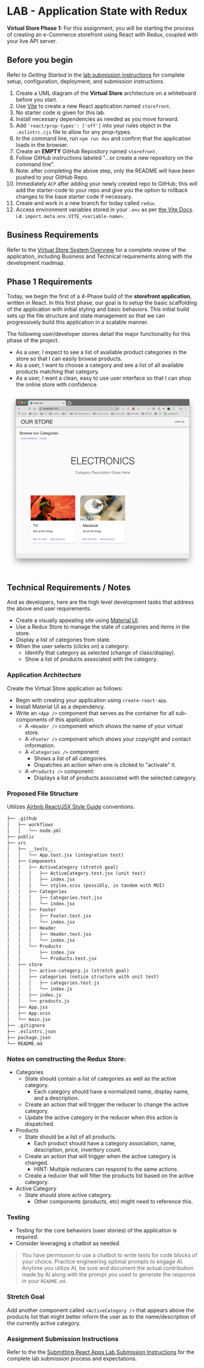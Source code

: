 # LAB - Application State with Redux

**Virtual Store Phase 1:** For this assignment, you will be starting the process of creating an e-Commerce storefront using React with Redux, coupled with your live API server.

## Before you begin

Refer to *Getting Started*  in the [lab submission instructions](../../../reference/submission-instructions/labs/README.md) for complete setup, configuration, deployment, and submission instructions.

1. Create a UML diagram of the **Virtual Store** architecture on a whiteboard before you start.
1. Use [Vite](https://vitejs.dev/guide/) to create a new React application named `storefront`.
1. No starter code is given for this lab. 
1. Install necessary dependencies as needed as you move forward.
1. Add `'react/prop-types': ['off']` into your rules object in the `.eslintrc.cjs` file to allow for any prop-types.
1. In the command line, run `npm run dev` and confirm that the application loads in the browser.  
1. Create an **EMPTY** GitHub Repository named `storefront`.
1. Follow GitHub instructions labeled "…or create a new repository on the command line".
1. Note: after completing the above step, only the README will have been pushed to your GitHub Repo.
1. Immediately `ACP` after adding your newly created repo to GitHub; this will add the starter-code to your repo and give you the option to rollback changes to the base starter code if necessary.
1. Create and work in a new branch for today called `redux`.
1. Access environment variables stored in your  `.env` as per [the Vite Docs](https://vitejs.dev/guide/env-and-mode.html#env-files).  i.e. `import.meta.env.VITE_<variable-name>`.

## Business Requirements

Refer to the [Virtual Store System Overview](../../apps-and-libraries/store/README.md) for a complete review of the application, including Business and Technical requirements along with the development roadmap.

## Phase 1 Requirements

Today, we begin the first of a 4-Phase build of the **storefront application**, written in React. In this first phase, our goal is to setup the basic scaffolding of the application with initial styling and basic behaviors. This initial build sets up the file structure and state management so that we can progressively build this application in a scalable manner.

The following user/developer stories detail the major functionality for this phase of the project.

- As a user, I expect to see a list of available product categories in the store so that I can easily browse products.
- As a user, I want to choose a category and see a list of all available products matching that category.
- As a user, I want a clean, easy to use user interface so that I can shop the online store with confidence.

![Preview](preview.png)

## Technical Requirements / Notes

And as developers, here are the high level development tasks that address the above end user requirements.

- Create a visually appealing site using [Material UI](https://material-ui.com/).
- Use a Redux Store to manage the state of categories and items in the store.
- Display a list of categories from state.
- When the user selects (clicks on) a category:
  - Identify that category as selected (change of class/display).
  - Show a list of products associated with the category.

### Application Architecture

Create the Virtual Store application as follows:

- Begin with creating your application using `create-react-app`.
- Install Material UI as a dependency.
- Write an `<App />` component that serves as the container for all sub-components of this application.
  - A `<Header />` component which shows the name of your virtual store.
  - A `<Footer />` component which shows your copyright and contact information.
  - A `<Categories />` component:
    - Shows a list of all categories.
    - Dispatches an action when one is clicked to "activate" it.
  - A `<Products />` component:
    - Displays a list of products associated with the selected category.

### Proposed File Structure

Utilizes [Airbnb React/JSX Style Guide](https://airbnb.io/javascript/react/) conventions.

```text
├── .github
│   ├── workflows
│   │   └── node.yml
├── public
├── src
│   ├── __tests__
│   │   └── App.test.jsx (integration test)
│   ├── Components
│   │   ├── ActiveCategory (stretch goal)
│   │   │   ├── ActiveCategory.test.jsx (unit test)
│   │   │   ├── index.jsx
│   │   │   └── styles.scss (possibly, in tandem with MUI)
│   │   ├── Categories
│   │   │   ├── Categories.test.jsx
│   │   │   └── index.jsx
│   │   ├── Footer
│   │   │   ├── Footer.test.jsx
│   │   │   └── index.jsx
│   │   ├── Header
│   │   │   ├── Header.test.jsx
│   │   │   └── index.jsx
│   │   └── Products
│   │       ├── index.jsx
│   │       └── Products.test.jsx
│   ├── store
│   │   ├── active-category.js (stretch goal)
│   │   ├── categories (notice structure with unit test)
│   │   │   ├── categories.test.js
│   │   │   └── index.js
│   │   ├── index.js
│   │   └── products.js
│   ├── App.jsx
│   ├── App.scss
│   └── main.jsx
├── .gitignore
├── .eslintrc.json
├── package.json
└── README.md
```

### Notes on constructing the Redux Store:

- Categories
  - State should contain a list of categories as well as the active category.
    - Each category should have a normalized name, display name, and a description.
  - Create an action that will trigger the reducer to change the active category.
  - Update the active category in the reducer when this action is dispatched.
- Products
  - State should be a list of all products.
    - Each product should have a category association, name, description, price, inventory count.
  - Create an action that will trigger when the active category is changed.
    - HINT: Multiple reducers can respond to the same actions.
  - Create a reducer that will filter the products list based on the active category.
- Active Category
  - State should store active category.
    - Other components (products, etc) might need to reference this.

### Testing

- Testing for the core behaviors (user stories) of the application is required.
- Consider leveraging a chatbot as needed. 

> You have permission to use a chatbot to write tests for code blocks of your choice.  Practice engineering optimal prompts to engage AI.  Anytime you utilize AI, be sure and document the actual contribution made by AI along with the prompt you used to generate the response in your `README.md`.

### Stretch Goal

Add another component called `<ActiveCategory />` that appears above the products list that might better inform the user as to the name/description of the currently active category.

### Assignment Submission Instructions

Refer to the the [Submitting React Apps Lab Submission Instructions](../../../reference/submission-instructions/labs/react-apps.md) for the complete lab submission process and expectations.
